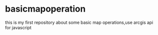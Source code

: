 # basicmapoperation
this is my first repository about some basic map operations,use arcgis api for javascript 
